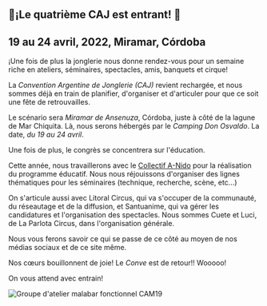 ## 🎉¡Le quatrième CAJ est entrant! 🎉
## 19 au 24 avril, 2022, Miramar, Córdoba

¡Une fois de plus la jonglerie nous donne rendez-vous pour un semaine riche en ateliers, séminaires, spectacles, amis, banquets et cirque!

La _Convention Argentine de Jonglerie (CAJ)_ revient rechargée, et nous sommes déjà en train de planifier, d'organiser et d'articuler pour que ce soit une fête de retrouvailles.

Le scénario sera _Miramar de Ansenuza_, Córdoba, juste à côté de la lagune de Mar Chiquita. Là, nous serons hébergés par le _Camping Don Osvaldo_. La date, _du 19 au 24 avril_.

Une fois de plus, le congrès se concentrera sur l'éducation.

Cette année, nous travaillerons avec le [Collectif A-Nido](https://colectivoanido.com) pour la réalisation du programme éducatif. Nous nous réjouissons d'organiser des lignes thématiques pour les séminaires (technique, recherche, scène, etc...)

On s'articule aussi avec Litoral Circus, qui va s'occuper de la communauté, du réseautage et de la diffusion, et Santuanime, qui va gérer les candidatures et l'organisation des spectacles. Nous sommes Cuete et Luci, de La Parlota Circus, dans l'organisation générale.

Nous vous ferons savoir ce qui se passe de ce côté au moyen de nos médias sociaux et de ce site même.

Nos cœurs bouillonnent de joie! Le _Conve_ est de retour!! Wooooo!

On vous attend avec entrain!

![Groupe d'atelier malabar fonctionnel CAM19](/img/artículos/funcional.jpg)
